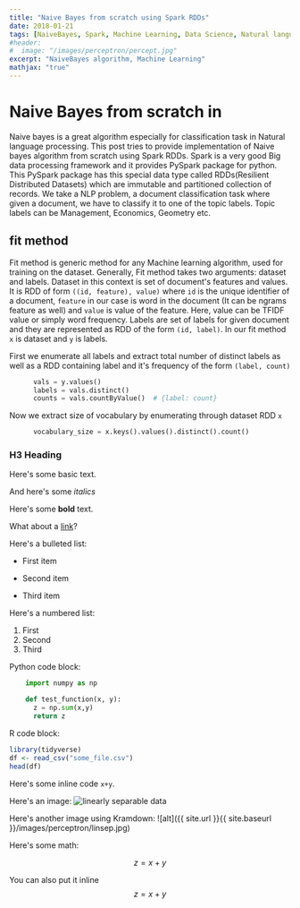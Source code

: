 ```yaml
---
title: "Naive Bayes from scratch using Spark RDDs"
date: 2018-01-21
tags: [NaiveBayes, Spark, Machine Learning, Data Science, Natural language processing]
#header:
#  image: "/images/perceptron/percept.jpg"
excerpt: "NaiveBayes algorithm, Machine Learning"
mathjax: "true"
---
```


# Naive Bayes from scratch in 

Naive bayes is a great algorithm especially for classification task in Natural language processing. This post tries to provide implementation of Naive bayes algorithm from scratch using Spark RDDs. Spark is a very good Big data processing framework and it provides PySpark package for python. This PySpark package has this special data type called RDDs(Resilient Distributed Datasets) which are immutable and partitioned collection of records. We take a NLP problem, a document classification task where given a document, we have to classify it to one of the topic labels. Topic labels can be Management, Economics, Geometry etc.

## fit method

Fit method is generic method for any Machine learning algorithm, used for training on the dataset. Generally, Fit method takes two arguments: dataset and labels. Dataset in this context is set of document's features and values. It is RDD of form ```((id, feature), value)``` where ```id``` is the unique identifier of a document, ```feature``` in our case is word in the document (It can be ngrams feature as well) and ```value``` is value of the feature. Here, value can be TFIDF value or simply word frequency. Labels are set of labels for given document and they are represented as RDD of the form ```(id, label)```. In our fit method ```x``` is dataset and ```y``` is labels.

First we enumerate all labels and extract total number of distinct labels as well as a RDD containing label and it's frequency of the form ```(label, count)```

```python
      vals = y.values()
      labels = vals.distinct()
      counts = vals.countByValue()  # {label: count}
```

Now we extract size of vocabulary by enumerating through dataset RDD ```x```
```python
      vocabulary_size = x.keys().values().distinct().count()
```

### H3 Heading

Here's some basic text.

And here's some *italics*

Here's some **bold** text.

What about a [link](https://github.com/dataoptimal)?

Here's a bulleted list:
* First item
+ Second item
- Third item

Here's a numbered list:
1. First
2. Second
3. Third

Python code block:
```python
    import numpy as np

    def test_function(x, y):
      z = np.sum(x,y)
      return z
```

R code block:
```r
library(tidyverse)
df <- read_csv("some_file.csv")
head(df)
```

Here's some inline code `x+y`.

Here's an image:
<img src="{{ site.url }}{{ site.baseurl }}/images/perceptron/linsep.jpg" alt="linearly separable data">

Here's another image using Kramdown:
![alt]({{ site.url }}{{ site.baseurl }}/images/perceptron/linsep.jpg)

Here's some math:

$$z=x+y$$

You can also put it inline $$z=x+y$$
